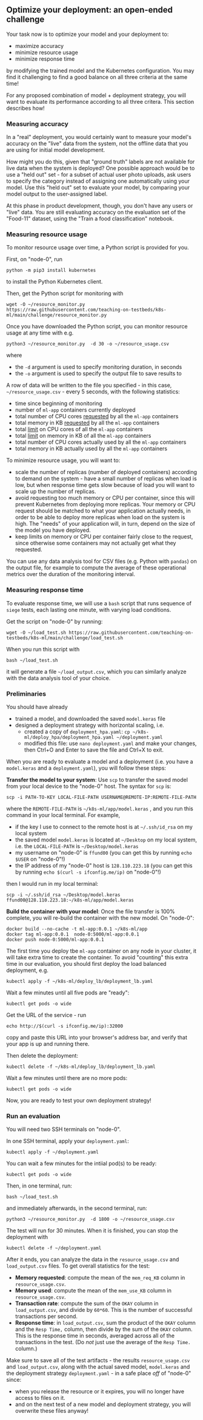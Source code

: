 ## Optimize your deployment: an open-ended challenge

Your task now is to optimize your model and your deployment to:

* maximize accuracy
* minimize resource usage
* minimize response time

by modifying the trained model and the Kubernetes configuration. You may find it challenging to find a good balance on all three criteria at the same time!

For any proposed combination of model + deployment strategy, you will want to evaluate its performance according to all three critera. This section describes how!

### Measuring accuracy

In a "real" deployment, you would certainly want to measure your model's accuracy on the "live" data from the system, not the offline data that you are using for initial model development.

How might you do this, given that "ground truth" labels are not available for live data when the system is deployed? One possible approach would be to use a "held out" set - for a subset of actual user photo uploads, ask users to specify the category instead of assigning one automatically using your model. Use this "held out" set to evaluate your model, by comparing your model output to the user-assigned label.

At this phase in product development, though, you don't have any users or "live" data. You are still evaluating accuracy on the evaluation set of the "Food-11" dataset, using the "Train a food classification" notebook.

### Measuring resource usage

To monitor resource usage over time, a Python script is provided for you. 

First, on "node-0", run

```
python -m pip3 install kubernetes
```

to install the Python Kubernetes client. 

Then, get the Python script for monitoring with

```
wget -O ~/resource_monitor.py https://raw.githubusercontent.com/teaching-on-testbeds/k8s-ml/main/challenge/resource_monitor.py
```

Once you have downloaded the Python script, you can monitor resource usage at any time with e.g.

```
python3 ~/resource_monitor.py  -d 30 -o ~/resource_usage.csv
```

where 

* the `-d` argument is used to specify monitoring duration, in seconds
* the `-o` argument is used to specify the output file to save results to

A row of data will be written to the file you specified - in this case, `~/resource_usage.csv` - every 5 seconds, with the following statistics:

* time since beginning of monitoring
* number of `ml-app` containers currently deployed
* total number of CPU cores [requested](https://kubernetes.io/docs/concepts/configuration/manage-resources-containers/#how-pods-with-resource-requests-are-scheduled) by all the `ml-app` containers
* total memory in KB [requested](https://kubernetes.io/docs/concepts/configuration/manage-resources-containers/#how-pods-with-resource-requests-are-scheduled) by all the `ml-app` containers
* total [limit](https://kubernetes.io/docs/concepts/configuration/manage-resources-containers/#requests-and-limits) on CPU cores of all the `ml-app` containers
* total [limit](https://kubernetes.io/docs/concepts/configuration/manage-resources-containers/#requests-and-limits) on memory in KB of all the `ml-app` containers
* total number of CPU cores actually used by all the `ml-app` containers
* total memory in KB actually used by all the `ml-app` containers

To minimize resource usage, you will want to:

* scale the number of replicas (number of deployed containers) according to demand on the system - have a small number of replicas when load is low, but when response time gets slow because of load you will want to scale up the number of replicas.
* avoid requesting too much memory or CPU per container, since this will prevent Kubernetes from deploying more replicas. Your memory or CPU request should be matched to what your application actually needs, in order to be able to deploy more replicas when load on the system is high. The "needs" of your application will, in turn, depend on the size of the model you have deployed.
* keep limits on memory or CPU per container fairly close to the request, since otherwise some containers may not actually get what they requested.

You can use any data analysis tool for CSV files (e.g. Python with `pandas`) on the output file, for example to compute the average of these operational metrics over the duration of the monitoring interval.

### Measuring response time


To evaluate response time, we will use a `bash` script that runs sequence of `siege` tests, each lasting one minute, with varying load conditions.

Get the script on "node-0" by running:

```
wget -O ~/load_test.sh https://raw.githubusercontent.com/teaching-on-testbeds/k8s-ml/main/challenge/load_test.sh
```

When you run this script with 

```
bash ~/load_test.sh
```

it will generate a file `~/load_output.csv`, which you can similarly analyze with the data analysis tool of your choice.


### Preliminaries

You should have already 

* trained a model, and downloaded the saved `model.keras` file
* designed a deployment strategy with horizontal scaling, i.e. 
  * created a copy of `deployment_hpa.yaml`: `cp ~/k8s-ml/deploy_hpa/deployment_hpa.yaml ~/deployment.yaml`
  * modified this file: use `nano deployment.yaml` and make your changes, then Ctrl+O and Enter to save the file and Ctrl+X to exit.

When you are ready to evaluate a model and a deployment (i.e. you have a `model.keras` and a `deployment.yaml`), you will follow these steps:

**Transfer the model to your system**: Use `scp` to transfer the saved model from your local device to the "node-0" host. The syntax for `scp` is:

```
scp -i PATH-TO-KEY LOCAL-FILE-PATH USERNAME@REMOTE-IP:REMOTE-FILE-PATH
```

where the `REMOTE-FILE-PATH` is `~/k8s-ml/app/model.keras` , and you run this command in your local terminal. For example,

* if the key I use to connect to the remote host is at `~/.ssh/id_rsa` on my local system
* the saved model `model.keras` is located at `~/Desktop` on my local system, i.e. the `LOCAL-FILE-PATH` is `~/Desktop/model.keras`
* my username on "node-0" is `ffund00` (you can get this by running `echo $USER` on "node-0"!)
* the IP address of my "node-0" host is `128.110.223.18` (you can get this by running `echo $(curl -s ifconfig.me/ip)` on "node-0"!)

then I would run in my local terminal:

```
scp -i ~/.ssh/id_rsa ~/Desktop/model.keras ffund00@128.110.223.18:~/k8s-ml/app/model.keras
```

**Build the container with your model**: Once the file transfer is 100% complete, you will re-build the container with the new model. On "node-0":

```
docker build --no-cache -t ml-app:0.0.1 ~/k8s-ml/app
docker tag ml-app:0.0.1  node-0:5000/ml-app:0.0.1
docker push node-0:5000/ml-app:0.0.1
```

The first time you deploy tbe `ml-app` container on any node in your cluster, it will take extra time to create the container. To avoid "counting" this extra time in our evaluation, you should first deploy the load balanced deployment, e.g. 

```
kubectl apply -f ~/k8s-ml/deploy_lb/deployment_lb.yaml
```

Wait a few minutes until all five pods are "ready":

```
kubectl get pods -o wide
```

Get the URL of the service - run

```
echo http://$(curl -s ifconfig.me/ip):32000
```

copy and paste this URL into your browser's address bar, and verify that your app is up and running there. 

Then delete the deployment:

```
kubectl delete -f ~/k8s-ml/deploy_lb/deployment_lb.yaml
```

Wait a few minutes until there are no more pods:

```
kubectl get pods -o wide
```

Now, you are ready to test your own deployment strategy!

### Run an evaluation

You will need two SSH terminals on "node-0".

In one SSH terminal, apply your `deployment.yaml`:

```
kubectl apply -f ~/deployment.yaml
```

You can wait a few minutes for the intiial pod(s) to be ready:

```
kubectl get pods -o wide
```

Then, in one terminal, run:

```
bash ~/load_test.sh
```

and immediately afterwards, in the second terminal, run:


```
python3 ~/resource_monitor.py  -d 1800 -o ~/resource_usage.csv
```

The test will run for 30 minutes.  When it is finished, you can stop the deployment with

```
kubectl delete -f ~/deployment.yaml
```

After it ends, you can analyze the data in the `resource_usage.csv` and `load_output.csv` files. To get overall statistics for the test:

* **Memory requested**: compute the mean of the `mem_req_KB` column in `resource_usage.csv`.
* **Memory used**: compute the mean of the `mem_use_KB` column in `resource_usage.csv`.
* **Transaction rate**: compute the sum of the `OKAY` column in `load_output.csv`, and divide by `60*60`. This is the number of successful transactions per second.
* **Response time**: in `load_output.csv`, sum the product of the `OKAY` column and the `Resp Time,` column, then divide by the sum of the `OKAY` column. This is the response time in seconds, averaged across all of the transactions in the test. (Do *not* just use the average of the `Resp Time.` column.)

Make sure to save all of the test artifacts - the results `resource_usage.csv` and `load_output.csv`, along with the actual saved model, `model.keras` and the deployment strategy `deployment.yaml` - in a safe place *off* of "node-0" since:

* when you release the resource or it expires, you will no longer have access to files on it.
* and on the next test of a new model and deployment strategy, you will overwrite these files anyway!